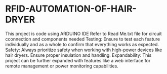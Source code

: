 # RFID-AUTOMATION-OF-HAIR-DRYER
This project is code using ARDUINO IDE
Refer to Read Me.txt file for circuit cconnection and components needed
Testing: Ensure to test each feature individually and as a whole to confirm that everything works as expected.
Safety: Always prioritize safety when working with high-power devices like hair dryers. Ensure proper insulation and handling.
Expandability: This project can be further expanded with features like a web interface for remote management or power monitoring capabilities.
